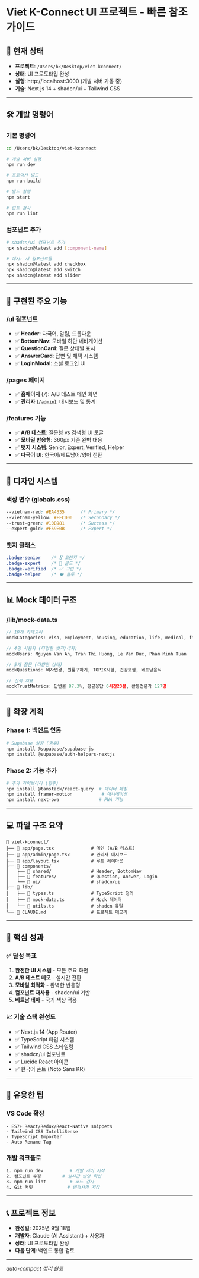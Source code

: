 # Viet K-Connect UI 프로젝트 - 빠른 참조 가이드

## 📍 현재 상태
- **프로젝트**: `/Users/bk/Desktop/viet-kconnect/`
- **상태**: UI 프로토타입 완성
- **실행**: http://localhost:3000 (개발 서버 가동 중)
- **기술**: Next.js 14 + shadcn/ui + Tailwind CSS

---

## 🛠️ 개발 명령어

### 기본 명령어
```bash
cd /Users/bk/Desktop/viet-kconnect

# 개발 서버 실행
npm run dev

# 프로덕션 빌드
npm run build

# 빌드 실행
npm start

# 린트 검사
npm run lint
```

### 컴포넌트 추가
```bash
# shadcn/ui 컴포넌트 추가
npx shadcn@latest add [component-name]

# 예시: 새 컴포넌트들
npx shadcn@latest add checkbox
npx shadcn@latest add switch
npx shadcn@latest add slider
```

---

## 📱 구현된 주요 기능

### /ui 컴포넌트
- ✅ **Header**: 다국어, 알림, 드롭다운
- ✅ **BottomNav**: 모바일 하단 네비게이션
- ✅ **QuestionCard**: 질문 상태별 표시
- ✅ **AnswerCard**: 답변 및 채택 시스템
- ✅ **LoginModal**: 소셜 로그인 UI

### /pages 페이지
- ✅ **홈페이지** (`/`): A/B 테스트 메인 화면
- ✅ **관리자** (`/admin`): 대시보드 및 통계

### /features 기능
- ✅ **A/B 테스트**: 질문형 vs 검색형 UI 토글
- ✅ **모바일 반응형**: 360px 기준 완벽 대응
- ✅ **뱃지 시스템**: Senior, Expert, Verified, Helper
- ✅ **다국어 UI**: 한국어/베트남어/영어 전환

---

## 🎨 디자인 시스템

### 색상 변수 (globals.css)
```css
--vietnam-red: #EA4335      /* Primary */
--vietnam-yellow: #FFCD00   /* Secondary */
--trust-green: #10B981      /* Success */
--expert-gold: #F59E0B      /* Expert */
```

### 뱃지 클래스
```css
.badge-senior    /* 🎖️ 오렌지 */
.badge-expert    /* 🏅 골드 */
.badge-verified  /* ✅ 그린 */
.badge-helper    /* ❤️ 블루 */
```

---

## 📊 Mock 데이터 구조

### /lib/mock-data.ts
```typescript
// 10개 카테고리
mockCategories: visa, employment, housing, education, life, medical, finance, culture, food, networking

// 4명 사용자 (다양한 뱃지/비자)
mockUsers: Nguyen Van An, Tran Thi Huong, Le Van Duc, Pham Minh Tuan

// 5개 질문 (다양한 상태)
mockQuestions: 비자변경, 원룸구하기, TOPIK시험, 건강보험, 베트남음식

// 신뢰 지표
mockTrustMetrics: 답변률 87.3%, 평균응답 6시간23분, 활동전문가 127명
```

---

## 🚀 확장 계획

### Phase 1: 백엔드 연동
```bash
# Supabase 설정 (향후)
npm install @supabase/supabase-js
npm install @supabase/auth-helpers-nextjs
```

### Phase 2: 기능 추가
```bash
# 추가 라이브러리 (향후)
npm install @tanstack/react-query  # 데이터 페칭
npm install framer-motion           # 애니메이션
npm install next-pwa               # PWA 기능
```

---

## 💻 파일 구조 요약

```
📁 viet-kconnect/
├── 📄 app/page.tsx              # 메인 (A/B 테스트)
├── 📄 app/admin/page.tsx        # 관리자 대시보드
├── 📄 app/layout.tsx            # 루트 레이아웃
├── 📁 components/
│   ├── 📁 shared/               # Header, BottomNav
│   ├── 📁 features/             # Question, Answer, Login
│   └── 📁 ui/                   # shadcn/ui
├── 📁 lib/
│   ├── 📄 types.ts              # TypeScript 정의
│   ├── 📄 mock-data.ts          # Mock 데이터
│   └── 📄 utils.ts              # shadcn 유틸
└── 📄 CLAUDE.md                 # 프로젝트 메모리
```

---

## 🎯 핵심 성과

### ✅ 달성 목표
1. **완전한 UI 시스템** - 모든 주요 화면
2. **A/B 테스트 데모** - 실시간 전환
3. **모바일 최적화** - 완벽한 반응형
4. **컴포넌트 재사용** - shadcn/ui 기반
5. **베트남 테마** - 국기 색상 적용

### 📈 기술 스택 완성도
- ✅ Next.js 14 (App Router)
- ✅ TypeScript 타입 시스템
- ✅ Tailwind CSS 스타일링
- ✅ shadcn/ui 컴포넌트
- ✅ Lucide React 아이콘
- ✅ 한국어 폰트 (Noto Sans KR)

---

## 🔧 유용한 팁

### VS Code 확장
```
- ES7+ React/Redux/React-Native snippets
- Tailwind CSS IntelliSense
- TypeScript Importer
- Auto Rename Tag
```

### 개발 워크플로
```bash
1. npm run dev          # 개발 서버 시작
2. 컴포넌트 수정        # 실시간 반영 확인
3. npm run lint         # 코드 검사
4. Git 커밋             # 변경사항 저장
```

---

## 📞 프로젝트 정보

- **완성일**: 2025년 9월 18일
- **개발자**: Claude (AI Assistant) + 사용자
- **상태**: UI 프로토타입 완성
- **다음 단계**: 백엔드 통합 검토

---

*auto-compact 정리 완료*